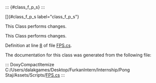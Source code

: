 ::: {#class_f_p_s}
:::

[]{#class_f_p_s label="class_f_p_s"}

This Class performs changes.

This Class performs changes.

Definition at line [8](#_f_p_s_8cs_source_l00008) of file
[FPS.cs](#_f_p_s_8cs_source).

The documentation for this class was generated from the following file:

::: DoxyCompactItemize
C:/Users/dalakgames/Desktop/FurkanIntern/Internship/Pong
Staj/Assets/Scripts/[FPS.cs](#_f_p_s_8cs)
:::
